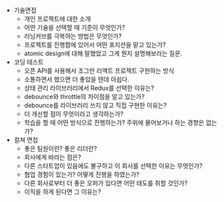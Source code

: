 * 기술면접
  * 개인 프로젝트에 대한 소개
  * 어떤 기술을 선택할 때 기준이 무엇인가?
  * 러닝커브를 극복하는 방법은 무엇인가?
  * 프로젝트를 진행함에 있어서 어떤 포지션을 맡고 있는가?
  * atomic design에 대해 말했었고 그게 뭔지 설명해보라는 질문.
* 코딩 테스트
  * 오픈 API를 사용해서 조그만 리액트 프로젝트 구현하는 방식
  * 소통하면서 했으면 더 좋았을 텐데 아쉽다.
  * 상태 관리 라이브러리에서 Redux를 선택한 이유는?
  * debounce와 throttle의 차이점을 알고 있는가?
  * debounce를 라이브러리 쓰지 않고 직접 구현한 이유는?
  * 더 개선할 점이 무엇이라고 생각하는가?
  * 학습을 할 때 어떤 방식으로 진행하는가? 주위에 물어보거나 하는 경향은 없는가?
* 컬쳐 면접
  * 좋은 팀원이란? 좋은 리더란?
  * 회사에게 바라는 점은?
  * 다른 스타트업이 있음에도 불구하고 이 회사를 선택한 이유는 무엇인가?
  * 협업 경험이 있는가? 어떻게 진행을 하였는가?
  * 다른 회사로부터 더 좋은 오퍼가 있다면 어떤 태도를 취할 것인가?
  * 이직을 하게 된다면 그 이유는?